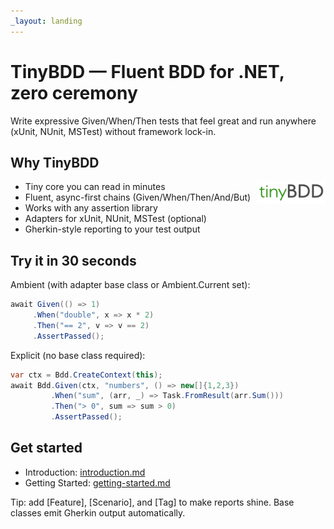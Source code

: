 ```yaml
---
_layout: landing
---
```


# TinyBDD — Fluent BDD for .NET, zero ceremony


Write expressive Given/When/Then tests that feel great and run anywhere (xUnit, NUnit, MSTest) without framework lock-in.

## Why TinyBDD

<img src="images/tinyBDD.png" alt="TinyBDD" width="110" align="right" />

- Tiny core you can read in minutes
- Fluent, async-first chains (Given/When/Then/And/But)
- Works with any assertion library
- Adapters for xUnit, NUnit, MSTest (optional)
- Gherkin-style reporting to your test output

## Try it in 30 seconds

Ambient (with adapter base class or Ambient.Current set):
```csharp
await Given(() => 1)
     .When("double", x => x * 2)
     .Then("== 2", v => v == 2)
     .AssertPassed();
```

Explicit (no base class required):
```csharp
var ctx = Bdd.CreateContext(this);
await Bdd.Given(ctx, "numbers", () => new[]{1,2,3})
         .When("sum", (arr, _) => Task.FromResult(arr.Sum()))
         .Then("> 0", sum => sum > 0)
         .AssertPassed();
```

## Get started
- Introduction: [introduction.md](introduction.md)
- Getting Started: [getting-started.md](getting-started.md)

Tip: add [Feature], [Scenario], and [Tag] to make reports shine. Base classes emit Gherkin output automatically.
